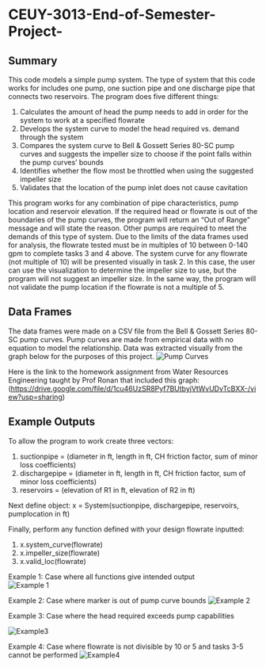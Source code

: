 # CEUY-3013-End-of-Semester-Project-
## **Summary**
This code models a simple pump system. The type of system that this code works for includes one pump, one suction pipe and one discharge pipe that connects two reservoirs. The program does five different things:
1. Calculates the amount of head the pump needs to add in order for the system to work at a specified flowrate
2. Develops the system curve to model the head required vs. demand through the system
3. Compares the system curve to Bell & Gossett Series 80-SC pump curves and suggests the impeller size to choose if the point falls within the pump curves’ bounds
4. Identifies whether the flow most be throttled when using the suggested impeller size
5. Validates that the location of the pump inlet does not cause cavitation

This program works for any combination of pipe characteristics, pump location and reservoir elevation. If the required head or flowrate is out of the boundaries of the pump curves, the program will return an “Out of Range” message and will state the reason. Other pumps are required to meet the demands of this type of system. Due to the limits of the data frames used for analysis, the flowrate tested must be in multiples of 10 between 0-140 gpm to complete tasks 3 and 4 above. The system curve for any flowrate (not multiple of 10) will be presented visually in task 2. In this case, the user can use the visualization to determine the impeller size to use, but the program will not suggest an impeller size. In the same way, the program will not validate the pump location if the flowrate is not a multiple of 5.
## **Data Frames**
The data frames were made on a CSV file from the Bell & Gossett Series 80-SC pump curves. Pump curves are made from empirical data with no equation to model the relationship. Data was extracted visually from the graph below for the purposes of this project.
![Pump Curves](https://user-images.githubusercontent.com/73856285/102037691-82455200-3d93-11eb-8811-99317776246d.PNG)

Here is the link to the homework assignment from Water Resources Engineering taught by Prof Ronan that included this graph: (https://drive.google.com/file/d/1cu46UzSR8Pyf7BUtbyjVtWvUDvTcBXX-/view?usp=sharing)
## **Example Outputs**
To allow the program to work create three vectors:
1. suctionpipe = (diameter in ft, length in ft, CH friction factor, sum of minor loss coefficients)
2. dischargepipe = (diameter in ft, length in ft, CH friction factor, sum of minor loss coefficients)
3. reservoirs = (elevation of R1 in ft, elevation of R2 in ft)
 
Next define object:
x = System(suctionpipe, dischargepipe, reservoirs, pumplocation in ft)
 
Finally, perform any function defined with your design flowrate inputted:
1. x.system_curve(flowrate)
2. x.impeller_size(flowrate)
3. x.valid_loc(flowrate)

Example 1:
Case where all functions give intended output  
![Example 1](https://user-images.githubusercontent.com/73856285/102038390-1bc13380-3d95-11eb-9eae-95ea76825213.PNG)

Example 2:
Case where marker is out of pump curve bounds
![Example 2](https://user-images.githubusercontent.com/73856285/102037939-0c8db600-3d94-11eb-8279-668c729fb857.PNG)
 
Example 3:
Case where the head required exceeds pump capabilities

![Example3](https://user-images.githubusercontent.com/73856285/102037946-11526a00-3d94-11eb-84de-a8fd81db50a8.PNG)
 
Example 4:
Case where flowrate is not divisible by 10 or 5 and tasks 3-5 cannot be performed
![Example4](https://user-images.githubusercontent.com/73856285/102037969-20d1b300-3d94-11eb-8475-1af5bf3f3025.PNG)


